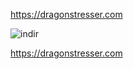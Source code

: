 https://dragonstresser.com

![indir]([https://user-images.githubusercontent.com/117734000/200557829-d6ce58d6-284a-4416-93c5-d53ae8a033ac.png](https://dragonstresser.com))

https://dragonstresser.com
